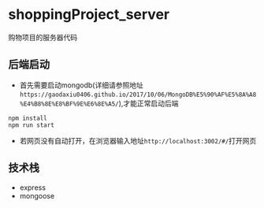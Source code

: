 # shoppingProject_server
购物项目的服务器代码

## 后端启动
- 首先需要启动mongodb(详细请参照地址`https://gaodaxiu0406.github.io/2017/10/06/MongoDB%E5%90%AF%E5%8A%A8%E4%B8%8E%E8%BF%9E%E6%8E%A5/`),才能正常启动后端
```
npm install
npm run start
```

- 若网页没有自动打开，在浏览器输入地址`http://localhost:3002/#/`打开网页

## 技术栈
- express
- mongoose

